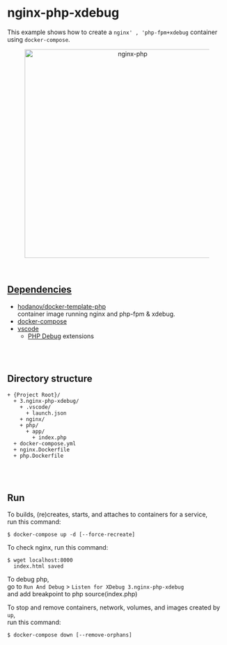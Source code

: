 # nginx-php-xdebug  
This example shows how to create a `nginx' , 'php-fpm+xdebug` container using `docker-compose`.  

<figure>
<div style="text-align:center">
  <a href="https://drive.google.com/uc?export=view&id=1STzTfblh6o5POWmd7gD6Te4foy-wX33R">
  <img src="https://drive.google.com/uc?export=view&id=1STzTfblh6o5POWmd7gD6Te4foy-wX33R" style="width: 480px; max-width: 100%; height: auto" title="nginx-php" />
</div>
</figure>

<br/>

## Dependencies  
* [hodanov/docker-template-php](https://github.com/hodanov/docker-template-php)  
  container image running nginx and php-fpm & xdebug.  
* [docker-compose](https://docs.docker.com/compose/)  
* [vscode](https://code.visualstudio.com/)  
  * [PHP Debug](https://marketplace.visualstudio.com/items?itemName=felixfbecker.php-debug) extensions  

<br/><br/>

## Directory structure  
  ```
  + {Project Root}/  
    + 3.nginx-php-xdebug/  
      + .vscode/
        + launch.json
      + nginx/  
      + php/
        + app/  
          + index.php
    + docker-compose.yml  
    + nginx.Dockerfile  
    + php.Dockerfile  
  ```

<br/><br/>

## Run  
To builds, (re)creates, starts, and attaches to containers for a service,  
run this command:  
```shell
$ docker-compose up -d [--force-recreate]
```

To check nginx, run this command:  
```shell
$ wget localhost:8000
  index.html saved
```

To debug php,  
go to `Run And Debug` > `Listen for XDebug 3.nginx-php-xdebug`  
and add breakpoint to php source(index.php)  

To stop and remove containers, network, volumes, and images created by `up`,  
run this command:  
```shell
$ docker-compose down [--remove-orphans]
```
